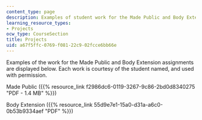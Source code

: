 ```yaml
---
content_type: page
description: Examples of student work for the Made Public and Body Extension assignments.
learning_resource_types:
- Projects
ocw_type: CourseSection
title: Projects
uid: a67f5ffc-0769-f081-22c9-02fcce6bb66e
---
```


Examples of the work for the Made Public and Body Extension assignments are displayed below. Each work is courtesy of the student named, and used with permission.

Made Public ({{% resource_link f2986dc6-0119-3267-9c86-2bd0d8340275 "PDF - 1.4 MB" %}})

Body Extension ({{% resource_link 55d9e7e1-15a0-d31a-a6c0-0b53b9334aef "PDF" %}})